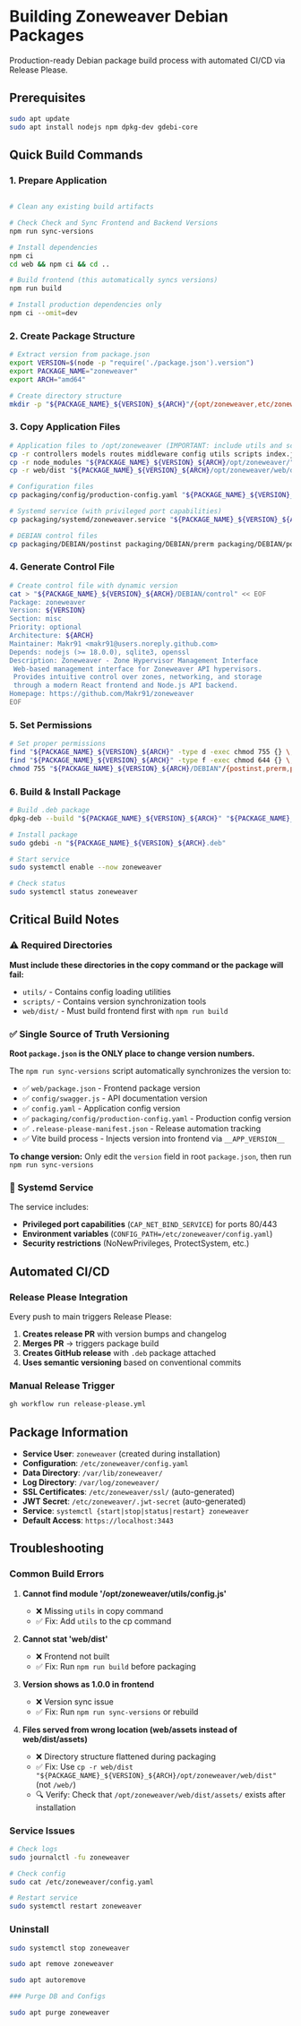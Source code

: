 # Building Zoneweaver Debian Packages

Production-ready Debian package build process with automated CI/CD via Release Please.

## Prerequisites

```bash
sudo apt update
sudo apt install nodejs npm dpkg-dev gdebi-core
```

## Quick Build Commands

### 1. Prepare Application
```bash

# Clean any existing build artifacts

# Check Check and Sync Frontend and Backend Versions
npm run sync-versions

# Install dependencies
npm ci
cd web && npm ci && cd ..

# Build frontend (this automatically syncs versions)
npm run build

# Install production dependencies only
npm ci --omit=dev
```

### 2. Create Package Structure
```bash
# Extract version from package.json
export VERSION=$(node -p "require('./package.json').version")
export PACKAGE_NAME="zoneweaver"
export ARCH="amd64"

# Create directory structure
mkdir -p "${PACKAGE_NAME}_${VERSION}_${ARCH}"/{opt/zoneweaver,etc/zoneweaver,etc/systemd/system,var/lib/zoneweaver,var/log/zoneweaver,DEBIAN}
```

### 3. Copy Application Files
```bash
# Application files to /opt/zoneweaver (IMPORTANT: include utils and scripts!)
cp -r controllers models routes middleware config utils scripts index.js package.json "${PACKAGE_NAME}_${VERSION}_${ARCH}/opt/zoneweaver/"
cp -r node_modules "${PACKAGE_NAME}_${VERSION}_${ARCH}/opt/zoneweaver/"
cp -r web/dist "${PACKAGE_NAME}_${VERSION}_${ARCH}/opt/zoneweaver/web/dist"

# Configuration files
cp packaging/config/production-config.yaml "${PACKAGE_NAME}_${VERSION}_${ARCH}/etc/zoneweaver/config.yaml"

# Systemd service (with privileged port capabilities)
cp packaging/systemd/zoneweaver.service "${PACKAGE_NAME}_${VERSION}_${ARCH}/etc/systemd/system/"

# DEBIAN control files
cp packaging/DEBIAN/postinst packaging/DEBIAN/prerm packaging/DEBIAN/postrm "${PACKAGE_NAME}_${VERSION}_${ARCH}/DEBIAN/"
```

### 4. Generate Control File
```bash
# Create control file with dynamic version
cat > "${PACKAGE_NAME}_${VERSION}_${ARCH}/DEBIAN/control" << EOF
Package: zoneweaver
Version: ${VERSION}
Section: misc
Priority: optional
Architecture: ${ARCH}
Maintainer: Makr91 <makr91@users.noreply.github.com>
Depends: nodejs (>= 18.0.0), sqlite3, openssl
Description: Zoneweaver - Zone Hypervisor Management Interface
 Web-based management interface for Zoneweaver API hypervisors.
 Provides intuitive control over zones, networking, and storage
 through a modern React frontend and Node.js API backend.
Homepage: https://github.com/Makr91/zoneweaver
EOF
```

### 5. Set Permissions
```bash
# Set proper permissions
find "${PACKAGE_NAME}_${VERSION}_${ARCH}" -type d -exec chmod 755 {} \;
find "${PACKAGE_NAME}_${VERSION}_${ARCH}" -type f -exec chmod 644 {} \;
chmod 755 "${PACKAGE_NAME}_${VERSION}_${ARCH}/DEBIAN"/{postinst,prerm,postrm}
```

### 6. Build & Install Package
```bash
# Build .deb package
dpkg-deb --build "${PACKAGE_NAME}_${VERSION}_${ARCH}" "${PACKAGE_NAME}_${VERSION}_${ARCH}.deb"

# Install package
sudo gdebi -n "${PACKAGE_NAME}_${VERSION}_${ARCH}.deb"

# Start service
sudo systemctl enable --now zoneweaver

# Check status
sudo systemctl status zoneweaver
```

## Critical Build Notes

### ⚠️ Required Directories
**Must include these directories in the copy command or the package will fail:**
- `utils/` - Contains config loading utilities
- `scripts/` - Contains version synchronization tools
- `web/dist/` - Must build frontend first with `npm run build`

### ✅ Single Source of Truth Versioning
**Root `package.json` is the ONLY place to change version numbers.**

The `npm run sync-versions` script automatically synchronizes the version to:
- ✅ `web/package.json` - Frontend package version
- ✅ `config/swagger.js` - API documentation version  
- ✅ `config.yaml` - Application config version
- ✅ `packaging/config/production-config.yaml` - Production config version
- ✅ `.release-please-manifest.json` - Release automation tracking
- ✅ Vite build process - Injects version into frontend via `__APP_VERSION__`

**To change version:** Only edit the `version` field in root `package.json`, then run `npm run sync-versions`

### 🔧 Systemd Service
The service includes:
- **Privileged port capabilities** (`CAP_NET_BIND_SERVICE`) for ports 80/443
- **Environment variables** (`CONFIG_PATH=/etc/zoneweaver/config.yaml`)
- **Security restrictions** (NoNewPrivileges, ProtectSystem, etc.)

## Automated CI/CD

### Release Please Integration
Every push to main triggers Release Please:
1. **Creates release PR** with version bumps and changelog
2. **Merges PR** → triggers package build
3. **Creates GitHub release** with `.deb` package attached
4. **Uses semantic versioning** based on conventional commits

### Manual Release Trigger
```bash
gh workflow run release-please.yml
```

## Package Information

- **Service User**: `zoneweaver` (created during installation)
- **Configuration**: `/etc/zoneweaver/config.yaml`
- **Data Directory**: `/var/lib/zoneweaver/`
- **Log Directory**: `/var/log/zoneweaver/`
- **SSL Certificates**: `/etc/zoneweaver/ssl/` (auto-generated)
- **JWT Secret**: `/etc/zoneweaver/.jwt-secret` (auto-generated)
- **Service**: `systemctl {start|stop|status|restart} zoneweaver`
- **Default Access**: `https://localhost:3443`

## Troubleshooting

### Common Build Errors
1. **Cannot find module '/opt/zoneweaver/utils/config.js'**
   - ❌ Missing `utils` in copy command
   - ✅ Fix: Add `utils` to the cp command

2. **Cannot stat 'web/dist'**
   - ❌ Frontend not built
   - ✅ Fix: Run `npm run build` before packaging

3. **Version shows as 1.0.0 in frontend**
   - ❌ Version sync issue
   - ✅ Fix: Run `npm run sync-versions` or rebuild

4. **Files served from wrong location (web/assets instead of web/dist/assets)**
   - ❌ Directory structure flattened during packaging
   - ✅ Fix: Use `cp -r web/dist "${PACKAGE_NAME}_${VERSION}_${ARCH}/opt/zoneweaver/web/dist"` (not `/web/`)
   - 🔍 Verify: Check that `/opt/zoneweaver/web/dist/assets/` exists after installation

### Service Issues
```bash
# Check logs
sudo journalctl -fu zoneweaver

# Check config
sudo cat /etc/zoneweaver/config.yaml

# Restart service
sudo systemctl restart zoneweaver
```

### Uninstall
```bash
sudo systemctl stop zoneweaver

sudo apt remove zoneweaver

sudo apt autoremove

### Purge DB and Configs

sudo apt purge zoneweaver